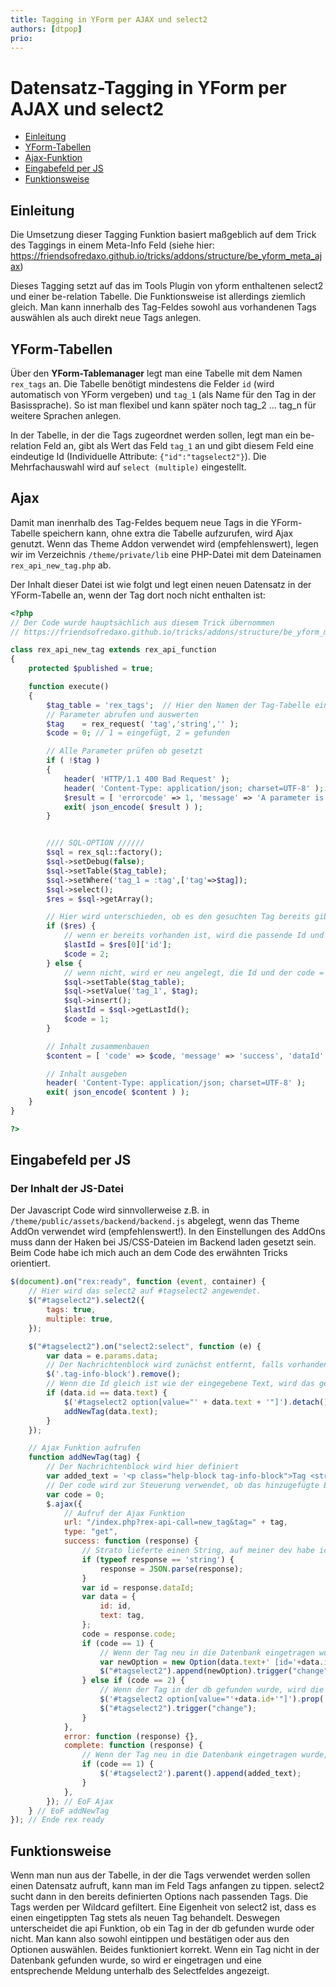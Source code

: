 ```yaml
---
title: Tagging in YForm per AJAX und select2 
authors: [dtpop]
prio:
---
```


# Datensatz-Tagging in YForm per AJAX und select2

- [Einleitung](#einleitung)
- [YForm-Tabellen](#yformtabellen)
- [Ajax-Funktion](#ajax)
- [Eingabefeld per JS](#eingabe)
- [Funktionsweise](#funktion)

<a name="Einleitung"></a>
## Einleitung

Die Umsetzung dieser Tagging Funktion basiert maßgeblich auf dem Trick des Taggings in einem Meta-Info Feld (siehe hier: https://friendsofredaxo.github.io/tricks/addons/structure/be_yform_meta_ajax)

Dieses Tagging setzt auf das im Tools Plugin von yform enthaltenen select2 und einer be-relation Tabelle. Die Funktionsweise ist allerdings ziemlich gleich. Man kann innerhalb des Tag-Feldes sowohl aus vorhandenen Tags auswählen als auch direkt neue Tags anlegen.

<a name="yformtabellen"></a>
## YForm-Tabellen

Über den **YForm-Tablemanager** legt man eine Tabelle mit dem Namen `rex_tags` an. Die Tabelle benötigt mindestens die Felder `id` (wird automatisch von YForm vergeben) und `tag_1` (als Name für den Tag in der Basissprache).
So ist man flexibel und kann später noch tag_2 ... tag_n für weitere Sprachen anlegen.

In der Tabelle, in der die Tags zugeordnet werden sollen, legt man ein be-relation Feld an, gibt als Wert das Feld `tag_1` an und gibt diesem Feld eine eindeutige Id (Individuelle Attribute: `{"id":"tagselect2"}`). Die Mehrfachauswahl wird auf `select (multiple)` eingestellt.

 
<a name="ajax"></a>
## Ajax

Damit man inenrhalb des Tag-Feldes bequem neue Tags in die YForm-Tabelle speichern kann, ohne extra die Tabelle aufzurufen, wird Ajax genutzt. Wenn das Theme Addon verwendet wird (empfehlenswert), legen wir im Verzeichnis `/theme/private/lib` eine PHP-Datei mit dem Dateinamen `rex_api_new_tag.php` ab.

Der Inhalt dieser Datei ist wie folgt und legt einen neuen Datensatz in der YForm-Tabelle an, wenn der Tag dort noch nicht enthalten ist:

```php
<?php
// Der Code wurde hauptsächlich aus diesem Trick übernommen
// https://friendsofredaxo.github.io/tricks/addons/structure/be_yform_meta_ajax

class rex_api_new_tag extends rex_api_function
{
    protected $published = true;

    function execute()
    {
        $tag_table = 'rex_tags';  // Hier den Namen der Tag-Tabelle eintragen!
        // Parameter abrufen und auswerten
        $tag 	= rex_request( 'tag','string','' );
        $code = 0; // 1 = eingefügt, 2 = gefunden

		// Alle Parameter prüfen ob gesetzt
        if ( !$tag )
        {
            header( 'HTTP/1.1 400 Bad Request' );
            header( 'Content-Type: application/json; charset=UTF-8' );
            $result = [ 'errorcode' => 1, 'message' => 'A parameter is missing' ];
            exit( json_encode( $result ) );
        }


		//// SQL-OPTION //////
		$sql = rex_sql::factory();
		$sql->setDebug(false);
		$sql->setTable($tag_table);
        $sql->setWhere('tag_1 = :tag',['tag'=>$tag]);
        $sql->select();
        $res = $sql->getArray();

        // Hier wird unterschieden, ob es den gesuchten Tag bereits gibt.        
        if ($res) {
            // wenn er bereits vorhanden ist, wird die passende Id und der code=2 zurückgegeben
            $lastId = $res[0]['id'];
            $code = 2;
        } else {
            // wenn nicht, wird er neu angelegt, die Id und der code = 1
            $sql->setTable($tag_table);
            $sql->setValue('tag_1', $tag);
            $sql->insert();
            $lastId = $sql->getLastId();
            $code = 1;
        }

        // Inhalt zusammenbauen
        $content = [ 'code' => $code, 'message' => 'success', 'dataId' => $lastId ];

        // Inhalt ausgeben
        header( 'Content-Type: application/json; charset=UTF-8' );
        exit( json_encode( $content ) );
    }
}

?>
```

<a name="js"></a>
## Eingabefeld per JS

### Der Inhalt der JS-Datei

Der Javascript Code wird sinnvollerweise z.B. in `/theme/public/assets/backend/backend.js` abgelegt, wenn das Theme AddOn verwendet wird (empfehlenswert!). In den Einstellungen des AddOns muss dann der Haken bei JS/CSS-Dateien im Backend laden gesetzt sein. Beim Code habe ich mich auch an dem Code des erwähnten Tricks orientiert.

```js
$(document).on("rex:ready", function (event, container) {
    // Hier wird das select2 auf #tagselect2 angewendet.
    $("#tagselect2").select2({
        tags: true,
        multiple: true,
    });

    $("#tagselect2").on("select2:select", function (e) {
        var data = e.params.data;
        // Der Nachrichtenblock wird zunächst entfernt, falls vorhanden
        $('.tag-info-block').remove();
        // Wenn die Id gleich ist wie der eingegebene Text, wird das gerade hinzugefügte Element zunächst wieder entfernt und die Ajax Funktion ausgeführt
        if (data.id == data.text) {
            $('#tagselect2 option[value="' + data.text + '"]').detach();
            addNewTag(data.text);
        }
    });

    // Ajax Funktion aufrufen
    function addNewTag(tag) {
        // Der Nachrichtenblock wird hier definiert
        var added_text = '<p class="help-block tag-info-block">Tag <strong>'+tag+'</strong> wurde der Datenbank hinzugefügt.</p>';
        // Der code wird zur Steuerung verwendet, ob das hinzugefügte Element in der db ist oder nicht.
        var code = 0;
        $.ajax({
            // Aufruf der Ajax Funktion
            url: "/index.php?rex-api-call=new_tag&tag=" + tag,
            type: "get",
            success: function (response) {
                // Strato lieferte einen String, auf meiner dev habe ich gleich das Objekt bekommen.
                if (typeof response == 'string') {
                    response = JSON.parse(response);
                }
                var id = response.dataId;
                var data = {
                    id: id,
                    text: tag,
                };
                code = response.code;
                if (code == 1) {
                    // Wenn der Tag neu in die Datenbank eingetragen wurde (code = 1) wird dem Select eine neue Option mit selected=true hinzugefügt und change getriggert.
                    var newOption = new Option(data.text+' [id='+data.id+']', data.id, false, true);
                    $("#tagselect2").append(newOption).trigger("change");
                } else if (code == 2) {
                    // Wenn der Tag in der db gefunden wurde, wird die entsprechende Option auf selected gesetzt und change getriggert.
                    $('#tagselect2 option[value="'+data.id+'"]').prop('selected',true);
                    $("#tagselect2").trigger("change");
                }
            },
            error: function (response) {},
            complete: function (response) {
                // Wenn der Tag neu in die Datenbank eingetragen wurde, wird eine entsprechende Meldung unter dem Select angezeigt.
                if (code == 1) {
                    $('#tagselect2').parent().append(added_text);
                }
            },
        }); // EoF Ajax
    } // EoF addNewTag
}); // Ende rex ready
```

<a name="funktion"></a>
## Funktionsweise

Wenn man nun aus der Tabelle, in der die Tags verwendet werden sollen einen Datensatz aufruft, kann man im Feld Tags anfangen zu tippen. select2 sucht dann in den bereits definierten Options nach passenden Tags. Die Tags werden per Wildcard gefiltert. Eine Eigenheit von select2 ist, dass es einen eingetippten Tag stets als neuen Tag behandelt. Deswegen unterscheidet die api Funktion, ob ein Tag in der db gefunden wurde oder nicht. Man kann also sowohl eintippen und bestätigen oder aus den Optionen auswählen. Beides funktioniert korrekt. Wenn ein Tag nicht in der Datenbank gefunden wurde, so wird er eingetragen und eine entsprechende Meldung unterhalb des Selectfeldes angezeigt.
